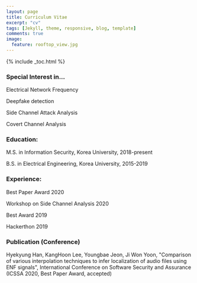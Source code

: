 ```yaml
---
layout: page
title: Curriculum Vitae
excerpt: "cv"
tags: [Jekyll, theme, responsive, blog, template]
comments: true
image: 
  feature: rooftop_view.jpg
---
```


{% include _toc.html %}



### Special Interest in...

Electrical Network Frequency

Deepfake detection

Side Channel Attack Analysis

Covert Channel Analysis


### Education:

M.S. in Information Security, Korea University, 2018-present

B.S. in Electrical Engineering, Korea University, 2015-2019


### Experience:

Best Paper Award 2020 

Workshop on Side Channel Analysis 2020

Best Award 2019

Hackerthon 2019


### Publication (Conference)

Hyekyung Han, KangHoon Lee, Youngbae Jeon, Ji Won Yoon, "Comparison of various interpolation techniques to infer localization of audio files using ENF signals", International Conference on Software Security and Assurance (ICSSA 2020, Best Paper Award, accepted)









